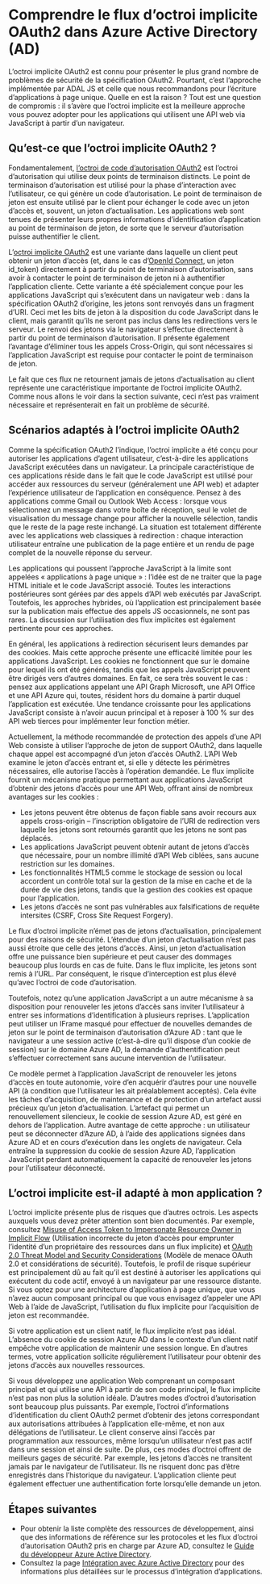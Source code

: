 <properties
   pageTitle="Comprendre le flux d’octroi implicite OAuth2 dans Azure Active Directory | Microsoft Azure"
   description="Apprenez-en plus sur l’implémentation du flux d’octroi implicite OAuth2 d’Azure Active Directory, et déterminez si elle est adaptée à votre application."
   services="active-directory"
   documentationCenter="dev-center-name"
   authors="vibronet"
   manager="mbaldwin"
   editor=""/>

<tags
   ms.service="active-directory"
   ms.devlang="na"
   ms.topic="article"
   ms.tgt_pltfrm="na"
   ms.workload="identity"
   ms.date="08/17/2016"
   ms.author="vittorib;bryanla"/>

# Comprendre le flux d’octroi implicite OAuth2 dans Azure Active Directory (AD)

L’octroi implicite OAuth2 est connu pour présenter le plus grand nombre de problèmes de sécurité de la spécification OAuth2. Pourtant, c’est l’approche implémentée par ADAL JS et celle que nous recommandons pour l’écriture d’applications à page unique. Quelle en est la raison ? Tout est une question de compromis : il s’avère que l’octroi implicite est la meilleure approche vous pouvez adopter pour les applications qui utilisent une API web via JavaScript à partir d’un navigateur.

## Qu’est-ce que l’octroi implicite OAuth2 ?

Fondamentalement, [l’octroi de code d’autorisation OAuth2](https://tools.ietf.org/html/rfc6749#section-1.3.1) est l’octroi d’autorisation qui utilise deux points de terminaison distincts. Le point de terminaison d’autorisation est utilisé pour la phase d’interaction avec l’utilisateur, ce qui génère un code d’autorisation. Le point de terminaison de jeton est ensuite utilisé par le client pour échanger le code avec un jeton d’accès et, souvent, un jeton d’actualisation. Les applications web sont tenues de présenter leurs propres informations d’identification d’application au point de terminaison de jeton, de sorte que le serveur d’autorisation puisse authentifier le client.

L’[octroi implicite OAuth2](https://tools.ietf.org/html/rfc6749#section-1.3.2) est une variante dans laquelle un client peut obtenir un jeton d’accès (et, dans le cas d’[OpenId Connect](http://openid.net/specs/openid-connect-core-1_0.html), un jeton id\_token) directement à partir du point de terminaison d’autorisation, sans avoir à contacter le point de terminaison de jeton ni à authentifier l’application cliente. Cette variante a été spécialement conçue pour les applications JavaScript qui s’exécutent dans un navigateur web : dans la spécification OAuth2 d’origine, les jetons sont renvoyés dans un fragment d’URI. Ceci met les bits de jeton à la disposition du code JavaScript dans le client, mais garantit qu’ils ne seront pas inclus dans les redirections vers le serveur. Le renvoi des jetons via le navigateur s’effectue directement à partir du point de terminaison d’autorisation. Il présente également l’avantage d’éliminer tous les appels Cross-Origin, qui sont nécessaires si l’application JavaScript est requise pour contacter le point de terminaison de jeton.

Le fait que ces flux ne retournent jamais de jetons d’actualisation au client représente une caractéristique importante de l’octroi implicite OAuth2. Comme nous allons le voir dans la section suivante, ceci n’est pas vraiment nécessaire et représenterait en fait un problème de sécurité.

## Scénarios adaptés à l’octroi implicite OAuth2

Comme la spécification OAuth2 l’indique, l’octroi implicite a été conçu pour autoriser les applications d’agent utilisateur, c’est-à-dire les applications JavaScript exécutées dans un navigateur. La principale caractéristique de ces applications réside dans le fait que le code JavaScript est utilisé pour accéder aux ressources du serveur (généralement une API web) et adapter l’expérience utilisateur de l’application en conséquence. Pensez à des applications comme Gmail ou Outlook Web Access : lorsque vous sélectionnez un message dans votre boîte de réception, seul le volet de visualisation du message change pour afficher la nouvelle sélection, tandis que le reste de la page reste inchangé. La situation est totalement différente avec les applications web classiques à redirection : chaque interaction utilisateur entraîne une publication de la page entière et un rendu de page complet de la nouvelle réponse du serveur.

Les applications qui poussent l’approche JavaScript à la limite sont appelées « applications à page unique » : l’idée est de ne traiter que la page HTML initiale et le code JavaScript associé. Toutes les interactions postérieures sont gérées par des appels d’API web exécutés par JavaScript. Toutefois, les approches hybrides, où l’application est principalement basée sur la publication mais effectue des appels JS occasionnels, ne sont pas rares. La discussion sur l’utilisation des flux implicites est également pertinente pour ces approches.

En général, les applications à redirection sécurisent leurs demandes par des cookies. Mais cette approche présente une efficacité limitée pour les applications JavaScript. Les cookies ne fonctionnent que sur le domaine pour lequel ils ont été générés, tandis que les appels JavaScript peuvent être dirigés vers d’autres domaines. En fait, ce sera très souvent le cas : pensez aux applications appelant une API Graph Microsoft, une API Office et une API Azure qui, toutes, résident hors du domaine à partir duquel l’application est exécutée. Une tendance croissante pour les applications JavaScript consiste à n’avoir aucun principal et à reposer à 100 % sur des API web tierces pour implémenter leur fonction métier.

Actuellement, la méthode recommandée de protection des appels d’une API Web consiste à utiliser l’approche de jeton de support OAuth2, dans laquelle chaque appel est accompagné d’un jeton d’accès OAuth2. L’API Web examine le jeton d’accès entrant et, si elle y détecte les périmètres nécessaires, elle autorise l’accès à l’opération demandée. Le flux implicite fournit un mécanisme pratique permettant aux applications JavaScript d’obtenir des jetons d’accès pour une API Web, offrant ainsi de nombreux avantages sur les cookies :

- Les jetons peuvent être obtenus de façon fiable sans avoir recours aux appels cross-origin – l’inscription obligatoire de l’URI de redirection vers laquelle les jetons sont retournés garantit que les jetons ne sont pas déplacés.
- Les applications JavaScript peuvent obtenir autant de jetons d’accès que nécessaire, pour un nombre illimité d’API Web ciblées, sans aucune restriction sur les domaines.
- Les fonctionnalités HTML5 comme le stockage de session ou local accordent un contrôle total sur la gestion de la mise en cache et de la durée de vie des jetons, tandis que la gestion des cookies est opaque pour l’application.
- Les jetons d’accès ne sont pas vulnérables aux falsifications de requête intersites (CSRF, Cross Site Request Forgery).

Le flux d’octroi implicite n’émet pas de jetons d’actualisation, principalement pour des raisons de sécurité. L’étendue d’un jeton d’actualisation n’est pas aussi étroite que celle des jetons d’accès. Ainsi, un jeton d’actualisation offre une puissance bien supérieure et peut causer des dommages beaucoup plus lourds en cas de fuite. Dans le flux implicite, les jetons sont remis à l’URL. Par conséquent, le risque d’interception est plus élevé qu’avec l’octroi de code d’autorisation.

Toutefois, notez qu’une application JavaScript a un autre mécanisme à sa disposition pour renouveler les jetons d’accès sans inviter l’utilisateur à entrer ses informations d’identification à plusieurs reprises. L’application peut utiliser un IFrame masqué pour effectuer de nouvelles demandes de jeton sur le point de terminaison d’autorisation d’Azure AD : tant que le navigateur a une session active (c’est-à-dire qu’il dispose d’un cookie de session) sur le domaine Azure AD, la demande d’authentification peut s’effectuer correctement sans aucune intervention de l’utilisateur.

Ce modèle permet à l’application JavaScript de renouveler les jetons d’accès en toute autonomie, voire d’en acquérir d’autres pour une nouvelle API (à condition que l’utilisateur les ait préalablement acceptés). Cela évite les tâches d’acquisition, de maintenance et de protection d’un artefact aussi précieux qu’un jeton d’actualisation. L’artefact qui permet un renouvellement silencieux, le cookie de session Azure AD, est géré en dehors de l’application. Autre avantage de cette approche : un utilisateur peut se déconnecter d’Azure AD, à l’aide des applications signées dans Azure AD et en cours d’exécution dans les onglets de navigateur. Cela entraîne la suppression du cookie de session Azure AD, l’application JavaScript perdant automatiquement la capacité de renouveler les jetons pour l’utilisateur déconnecté.

## L’octroi implicite est-il adapté à mon application ?

L’octroi implicite présente plus de risques que d’autres octrois. Les aspects auxquels vous devez prêter attention sont bien documentés. Par exemple, consultez [Misuse of Access Token to Impersonate Resource Owner in Implicit Flow][OAuth2-Spec-Implicit-Misuse] \(Utilisation incorrecte du jeton d’accès pour emprunter l’identité d’un propriétaire des ressources dans un flux implicite) et [OAuth 2.0 Threat Model and Security Considerations][OAuth2-Threat-Model-And-Security-Implications] \(Modèle de menace OAuth 2.0 et considérations de sécurité). Toutefois, le profil de risque supérieur est principalement dû au fait qu’il est destiné à autoriser les applications qui exécutent du code actif, envoyé à un navigateur par une ressource distante. Si vous optez pour une architecture d’application à page unique, que vous n’avez aucun composant principal ou que vous envisagez d’appeler une API Web à l’aide de JavaScript, l’utilisation du flux implicite pour l’acquisition de jeton est recommandée.

Si votre application est un client natif, le flux implicite n’est pas idéal. L’absence du cookie de session Azure AD dans le contexte d’un client natif empêche votre application de maintenir une session longue. En d’autres termes, votre application sollicite régulièrement l’utilisateur pour obtenir des jetons d’accès aux nouvelles ressources.

Si vous développez une application Web comprenant un composant principal et qui utilise une API à partir de son code principal, le flux implicite n’est pas non plus la solution idéale. D’autres modes d’octroi d’autorisation sont beaucoup plus puissants. Par exemple, l’octroi d’informations d’identification du client OAuth2 permet d’obtenir des jetons correspondant aux autorisations attribuées à l’application elle-même, et non aux délégations de l’utilisateur. Le client conserve ainsi l’accès par programmation aux ressources, même lorsqu’un utilisateur n’est pas actif dans une session et ainsi de suite. De plus, ces modes d’octroi offrent de meilleurs gages de sécurité. Par exemple, les jetons d’accès ne transitent jamais par le navigateur de l’utilisateur. Ils ne risquent donc pas d’être enregistrés dans l’historique du navigateur. L’application cliente peut également effectuer une authentification forte lorsqu’elle demande un jeton.

## Étapes suivantes

- Pour obtenir la liste complète des ressources de développement, ainsi que des informations de référence sur les protocoles et les flux d’octroi d’autorisation OAuth2 pris en charge par Azure AD, consultez le [Guide du développeur Azure Active Directory][AAD-Developers-Guide].
- Consultez la page [Intégration avec Azure Active Directory][ACOM-How-To-Integrate] pour des informations plus détaillées sur le processus d’intégration d’applications.

<!--Image references-->

<!--Reference style links in use-->
[AAD-Developers-Guide]: active-directory-developers-guide.md
[ACOM-How-And-Why-Apps-Added-To-AAD]: active-directory-how-applications-are-added.md
[ACOM-How-To-Integrate]: active-directory-how-to-integrate.md
[OAuth2-Spec-Implicit-Misuse]: https://tools.ietf.org/html/rfc6749#section-10.16
[OAuth2-Threat-Model-And-Security-Implications]: https://tools.ietf.org/html/rfc6819

<!---HONumber=AcomDC_0817_2016-->